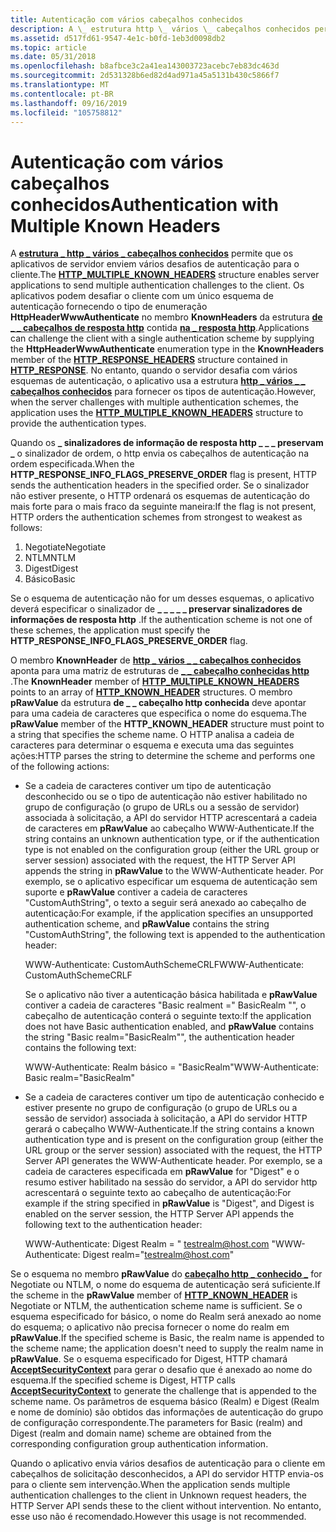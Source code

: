 ```yaml
---
title: Autenticação com vários cabeçalhos conhecidos
description: A \_ estrutura http \_ vários \_ cabeçalhos conhecidos permite que os aplicativos de servidor enviem vários desafios de autenticação para o cliente.
ms.assetid: d517fd61-9547-4e1c-b0fd-1eb3d0098db2
ms.topic: article
ms.date: 05/31/2018
ms.openlocfilehash: b8afbce3c2a41ea143003723acebc7eb83dc463d
ms.sourcegitcommit: 2d531328b6ed82d4ad971a45a5131b430c5866f7
ms.translationtype: MT
ms.contentlocale: pt-BR
ms.lasthandoff: 09/16/2019
ms.locfileid: "105758812"
---
```

# <a name="authentication-with-multiple-known-headers"></a><span data-ttu-id="3876e-103">Autenticação com vários cabeçalhos conhecidos</span><span class="sxs-lookup"><span data-stu-id="3876e-103">Authentication with Multiple Known Headers</span></span>

<span data-ttu-id="3876e-104">A [**estrutura \_ http \_ vários \_ cabeçalhos conhecidos**](/windows/desktop/api/Http/ns-http-http_multiple_known_headers) permite que os aplicativos de servidor enviem vários desafios de autenticação para o cliente.</span><span class="sxs-lookup"><span data-stu-id="3876e-104">The [**HTTP\_MULTIPLE\_KNOWN\_HEADERS**](/windows/desktop/api/Http/ns-http-http_multiple_known_headers) structure enables server applications to send multiple authentication challenges to the client.</span></span> <span data-ttu-id="3876e-105">Os aplicativos podem desafiar o cliente com um único esquema de autenticação fornecendo o tipo de enumeração **HttpHeaderWwwAuthenticate** no membro **KnownHeaders** da estrutura [**de \_ \_ cabeçalhos de resposta http**](/windows/desktop/api/Http/ns-http-http_response_headers) contida [**na \_ resposta http**](http-response.md).</span><span class="sxs-lookup"><span data-stu-id="3876e-105">Applications can challenge the client with a single authentication scheme by supplying the **HttpHeaderWwwAuthenticate** enumeration type in the **KnownHeaders** member of the [**HTTP\_RESPONSE\_HEADERS**](/windows/desktop/api/Http/ns-http-http_response_headers) structure contained in [**HTTP\_RESPONSE**](http-response.md).</span></span> <span data-ttu-id="3876e-106">No entanto, quando o servidor desafia com vários esquemas de autenticação, o aplicativo usa a estrutura [**http \_ vários \_ \_ cabeçalhos conhecidos**](/windows/desktop/api/Http/ns-http-http_multiple_known_headers) para fornecer os tipos de autenticação.</span><span class="sxs-lookup"><span data-stu-id="3876e-106">However, when the server challenges with multiple authentication schemes, the application uses the [**HTTP\_MULTIPLE\_KNOWN\_HEADERS**](/windows/desktop/api/Http/ns-http-http_multiple_known_headers) structure to provide the authentication types.</span></span>

<span data-ttu-id="3876e-107">Quando os **\_ sinalizadores de informação de resposta http \_ \_ \_ preservam \_** o sinalizador de ordem, o http envia os cabeçalhos de autenticação na ordem especificada.</span><span class="sxs-lookup"><span data-stu-id="3876e-107">When the **HTTP\_RESPONSE\_INFO\_FLAGS\_PRESERVE\_ORDER** flag is present, HTTP sends the authentication headers in the specified order.</span></span> <span data-ttu-id="3876e-108">Se o sinalizador não estiver presente, o HTTP ordenará os esquemas de autenticação do mais forte para o mais fraco da seguinte maneira:</span><span class="sxs-lookup"><span data-stu-id="3876e-108">If the flag is not present, HTTP orders the authentication schemes from strongest to weakest as follows:</span></span>

1.  <span data-ttu-id="3876e-109">Negotiate</span><span class="sxs-lookup"><span data-stu-id="3876e-109">Negotiate</span></span>
2.  <span data-ttu-id="3876e-110">NTLM</span><span class="sxs-lookup"><span data-stu-id="3876e-110">NTLM</span></span>
3.  <span data-ttu-id="3876e-111">Digest</span><span class="sxs-lookup"><span data-stu-id="3876e-111">Digest</span></span>
4.  <span data-ttu-id="3876e-112">Básico</span><span class="sxs-lookup"><span data-stu-id="3876e-112">Basic</span></span>

<span data-ttu-id="3876e-113">Se o esquema de autenticação não for um desses esquemas, o aplicativo deverá especificar o sinalizador de **\_ \_ \_ \_ \_ preservar sinalizadores de informações de resposta http** .</span><span class="sxs-lookup"><span data-stu-id="3876e-113">If the authentication scheme is not one of these schemes, the application must specify the **HTTP\_RESPONSE\_INFO\_FLAGS\_PRESERVE\_ORDER** flag.</span></span>

<span data-ttu-id="3876e-114">O membro **KnownHeader** de [**http \_ vários \_ \_ cabeçalhos conhecidos**](/windows/desktop/api/Http/ns-http-http_multiple_known_headers) aponta para uma matriz de estruturas de [**\_ \_ cabeçalho conhecidas http**](/windows/desktop/api/Http/ns-http-http_known_header) .</span><span class="sxs-lookup"><span data-stu-id="3876e-114">The **KnownHeader** member of [**HTTP\_MULTIPLE\_KNOWN\_HEADERS**](/windows/desktop/api/Http/ns-http-http_multiple_known_headers) points to an array of [**HTTP\_KNOWN\_HEADER**](/windows/desktop/api/Http/ns-http-http_known_header) structures.</span></span> <span data-ttu-id="3876e-115">O membro **pRawValue** da estrutura **de \_ \_ cabeçalho http conhecida** deve apontar para uma cadeia de caracteres que especifica o nome do esquema.</span><span class="sxs-lookup"><span data-stu-id="3876e-115">The **pRawValue** member of the **HTTP\_KNOWN\_HEADER** structure must point to a string that specifies the scheme name.</span></span> <span data-ttu-id="3876e-116">O HTTP analisa a cadeia de caracteres para determinar o esquema e executa uma das seguintes ações:</span><span class="sxs-lookup"><span data-stu-id="3876e-116">HTTP parses the string to determine the scheme and performs one of the following actions:</span></span>

-   <span data-ttu-id="3876e-117">Se a cadeia de caracteres contiver um tipo de autenticação desconhecido ou se o tipo de autenticação não estiver habilitado no grupo de configuração (o grupo de URLs ou a sessão de servidor) associada à solicitação, a API do servidor HTTP acrescentará a cadeia de caracteres em **pRawValue** ao cabeçalho WWW-Authenticate.</span><span class="sxs-lookup"><span data-stu-id="3876e-117">If the string contains an unknown authentication type, or if the authentication type is not enabled on the configuration group (either the URL group or server session) associated with the request, the HTTP Server API appends the string in **pRawValue** to the WWW-Authenticate header.</span></span> <span data-ttu-id="3876e-118">Por exemplo, se o aplicativo especificar um esquema de autenticação sem suporte e **pRawValue** contiver a cadeia de caracteres "CustomAuthString", o texto a seguir será anexado ao cabeçalho de autenticação:</span><span class="sxs-lookup"><span data-stu-id="3876e-118">For example, if the application specifies an unsupported authentication scheme, and **pRawValue** contains the string "CustomAuthString", the following text is appended to the authentication header:</span></span>

    <span data-ttu-id="3876e-119">WWW-Authenticate: CustomAuthSchemeCRLF</span><span class="sxs-lookup"><span data-stu-id="3876e-119">WWW-Authenticate: CustomAuthSchemeCRLF</span></span>

    <span data-ttu-id="3876e-120">Se o aplicativo não tiver a autenticação básica habilitada e **pRawValue** contiver a cadeia de caracteres "Basic realment =" BasicRealm "", o cabeçalho de autenticação conterá o seguinte texto:</span><span class="sxs-lookup"><span data-stu-id="3876e-120">If the application does not have Basic authentication enabled, and **pRawValue** contains the string "Basic realm="BasicRealm"", the authentication header contains the following text:</span></span>

    <span data-ttu-id="3876e-121">WWW-Authenticate: Realm básico = "BasicRealm"</span><span class="sxs-lookup"><span data-stu-id="3876e-121">WWW-Authenticate: Basic realm="BasicRealm"</span></span>

-   <span data-ttu-id="3876e-122">Se a cadeia de caracteres contiver um tipo de autenticação conhecido e estiver presente no grupo de configuração (o grupo de URLs ou a sessão de servidor) associada à solicitação, a API do servidor HTTP gerará o cabeçalho WWW-Authenticate.</span><span class="sxs-lookup"><span data-stu-id="3876e-122">If the string contains a known authentication type and is present on the configuration group (either the URL group or the server session) associated with the request, the HTTP Server API generates the WWW-Authenticate header.</span></span> <span data-ttu-id="3876e-123">Por exemplo, se a cadeia de caracteres especificada em **pRawValue** for "Digest" e o resumo estiver habilitado na sessão do servidor, a API do servidor http acrescentará o seguinte texto ao cabeçalho de autenticação:</span><span class="sxs-lookup"><span data-stu-id="3876e-123">For example if the string specified in **pRawValue** is "Digest", and Digest is enabled on the server session, the HTTP Server API appends the following text to the authentication header:</span></span>

    <span data-ttu-id="3876e-124">WWW-Authenticate: Digest Realm = " testrealm@host.com "</span><span class="sxs-lookup"><span data-stu-id="3876e-124">WWW-Authenticate: Digest realm="testrealm@host.com"</span></span>

<span data-ttu-id="3876e-125">Se o esquema no membro **pRawValue** do [**cabeçalho http \_ conhecido \_**](/windows/desktop/api/Http/ns-http-http_known_header) for Negotiate ou NTLM, o nome do esquema de autenticação será suficiente.</span><span class="sxs-lookup"><span data-stu-id="3876e-125">If the scheme in the **pRawValue** member of [**HTTP\_KNOWN\_HEADER**](/windows/desktop/api/Http/ns-http-http_known_header) is Negotiate or NTLM, the authentication scheme name is sufficient.</span></span> <span data-ttu-id="3876e-126">Se o esquema especificado for básico, o nome do Realm será anexado ao nome do esquema; o aplicativo não precisa fornecer o nome do realm em **pRawValue**.</span><span class="sxs-lookup"><span data-stu-id="3876e-126">If the specified scheme is Basic, the realm name is appended to the scheme name; the application doesn't need to supply the realm name in **pRawValue**.</span></span> <span data-ttu-id="3876e-127">Se o esquema especificado for Digest, HTTP chamará [**AcceptSecurityContext**](../SecAuthN/acceptsecuritycontext--general.md) para gerar o desafio que é anexado ao nome do esquema.</span><span class="sxs-lookup"><span data-stu-id="3876e-127">If the specified scheme is Digest, HTTP calls [**AcceptSecurityContext**](../SecAuthN/acceptsecuritycontext--general.md) to generate the challenge that is appended to the scheme name.</span></span> <span data-ttu-id="3876e-128">Os parâmetros de esquema básico (Realm) e Digest (Realm e nome de domínio) são obtidos das informações de autenticação do grupo de configuração correspondente.</span><span class="sxs-lookup"><span data-stu-id="3876e-128">The parameters for Basic (realm) and Digest (realm and domain name) scheme are obtained from the corresponding configuration group authentication information.</span></span>

<span data-ttu-id="3876e-129">Quando o aplicativo envia vários desafios de autenticação para o cliente em cabeçalhos de solicitação desconhecidos, a API do servidor HTTP envia-os para o cliente sem intervenção.</span><span class="sxs-lookup"><span data-stu-id="3876e-129">When the application sends multiple authentication challenges to the client in Unknown request headers, the HTTP Server API sends these to the client without intervention.</span></span> <span data-ttu-id="3876e-130">No entanto, esse uso não é recomendado.</span><span class="sxs-lookup"><span data-stu-id="3876e-130">However this usage is not recommended.</span></span>

 

 




